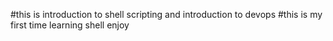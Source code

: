 #this is introduction to shell scripting and introduction to devops
#this is my first time learning shell enjoy

